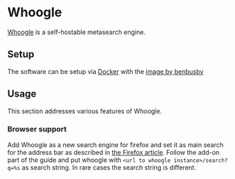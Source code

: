 # Whoogle

[Whoogle](https://github.com/benbusby/whoogle-search) is a self-hostable
metasearch engine.

## Setup

The software can be setup via [Docker](/wiki/docker.md) with the
[image by benbusby](./docker-images/benbusby_-_whoogle-search.md)

## Usage

This section addresses various features of Whoogle.

### Browser support

Add Whoogle as a new search engine for firefox and set it as main search for the
address bar as described in [the Firefox article](./firefox.md).
Follow the add-on part of the guide and put whoogle with
`<url to whoogle instance>/search?q=%s` as search string.
In rare cases the search string is different.
